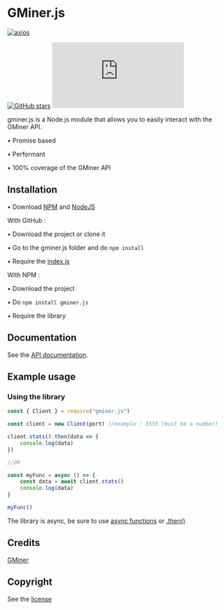 # GMiner.js

[![axios](https://img.shields.io/github/package-json/dependency-version/LockBlock-dev/gminer.js/axios)](https://www.npmjs.com/package/axios)

[![GitHub stars](https://img.shields.io/github/stars/LockBlock-dev/gminer.js.svg)](https://github.com/LockBlock-dev/gminer.js/stargazers) ![npm](https://img.shields.io/npm/dm/gminer.js)

gminer.js is a Node.js module that allows you to easily interact with the GMiner API.

• Promise based

• Performant

• 100% coverage of the GMiner API


## Installation

• Download [NPM](https://www.npmjs.com/get-npm) and [NodeJS](https://nodejs.org)

With GitHub :

• Download the project or clone it

• Go to the gminer.js folder and do `npm install`

• Require the [index.js](/index.js)

With NPM :

• Download the project

• Do `npm install gminer.js`

• Require the library


## Documentation

See the [API documentation](/API.md).


## Example usage

### Using the library

```js
const { Client } = require("gminer.js")

const client = new Client(port) //example : 5555 (must be a number)

client.stats().then(data => {
    console.log(data)
})

//OR

const myFunc = async () => {
    const data = await client.stats()
    console.log(data)
}

myFunc()
```

The library is async, be sure to use [async functions](https://developer.mozilla.org/en-US/docs/Web/JavaScript/Reference/Statements/async_function#syntax) or [.then()](https://developer.mozilla.org/en-US/docs/Web/JavaScript/Reference/Global_Objects/Promise/then#syntax)


## Credits

[GMiner](https://github.com/develsoftware/GMinerRelease)


## Copyright

See the [license](/LICENSE)